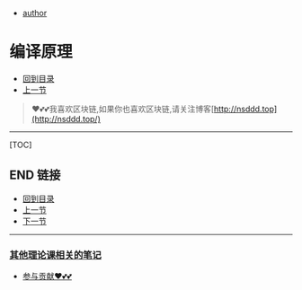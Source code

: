 + [author](https://github.com/3293172751)
# 编译原理
+ [回到目录](../README.md)
+ [上一节](43.md)
> ❤️💕💕我喜欢区块链,如果你也喜欢区块链,请关注博客[http://nsddd.top](http://nsddd.top/)
--------------------------------
[TOC]





## END 链接
+ [回到目录](../README.md)
+ [上一节](43.md)
+ [下一节](45.md)
---
###  **[其他理论课相关的笔记](https://github.com/3293172751/CS_COURSE)**
+ [参与贡献❤️💕💕](https://github.com/3293172751/Block_Chain/blob/master/Git/git-contributor.md)